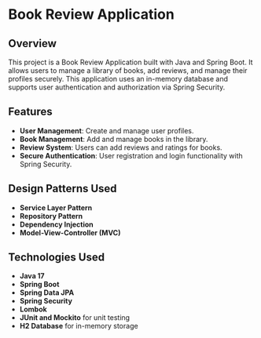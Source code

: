 # Book Review Application

## Overview

This project is a Book Review Application built with Java and Spring Boot. It allows users to manage a library of books,
add reviews, and manage their profiles securely. This application uses an in-memory database and supports user
authentication and authorization via Spring Security.

## Features

- **User Management**: Create and manage user profiles.
- **Book Management**: Add and manage books in the library.
- **Review System**: Users can add reviews and ratings for books.
- **Secure Authentication**: User registration and login functionality with Spring Security.

## Design Patterns Used

- **Service Layer Pattern**
- **Repository Pattern**
- **Dependency Injection**
- **Model-View-Controller (MVC)**

## Technologies Used

- **Java 17**
- **Spring Boot**
- **Spring Data JPA**
- **Spring Security**
- **Lombok**
- **JUnit and Mockito** for unit testing
- **H2 Database** for in-memory storage